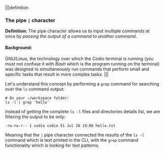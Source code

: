 |||definition
### The pipe `|` character
__Definition:__ The pipe character allows us to input multiple commands at once by _passing the output of a command to another command_.

#### Background:
GNU/Linux, the technology over which the Codio terminal is running (you must not confuse it with _Bash_ which is the program running on the terminal) was designed to simultaneously run commands that perform small and specific tasks that result in more complex tasks.
|||

Let's understand this concept by performing a `grep` command for searching over the `ls` command output:

```
# On your ~/workspace folder:
ls -l | grep 'hello'
```

Instead of getting the complete `ls -l` files and directories details list, we are filtering the output to be only: 

```
-rw-rw-r-- 1 codio codio 51 Jul 20 19:06 hello.txt
```

Meaning that the `|` pipe character connected the results of the `ls -l` command which is text printed in the CLI, with the `grep` command functionality which is looking for text patterns.
